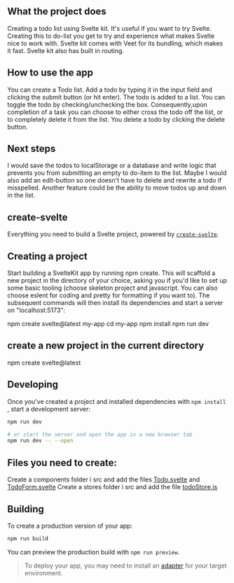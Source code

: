 ## What the project does
Creating a todo list using Svelte kit. 
It's useful if you want to try Svelte. Creating this to do-list you get to try and experience what makes Svelte nice to work with. Svelte kit comes with Veet for its bundling, which makes it fast. Svelte kit also has built in routing. 


## How to use the app
You can create a Todo list. Add a todo by typing it in the input field and clicking the submit button (or hit enter). The todo is added to a list. You can toggle the todo by checking/unchecking the box. Consequently,upon completion of a task you can choose to either cross the todo off the list, or to completely delete it from the list. You delete a todo by clicking the delete button. 


## Next steps
I would save the todos to localStorage or a database and write logic that prevents you from submitting an empty to do-item to the list. 
Maybe I would also add an edit-button so one doesn't have to delete and rewrite a todo if misspelled. Another feature could be the ability to move todos up and down in the list. 


## create-svelte
Everything you need to build a Svelte project, powered by [`create-svelte`](https://github.com/sveltejs/kit/tree/master/packages/create-svelte).

## Creating a project
Start building a SvelteKit app by running npm create. This will scaffold a new project in the directory of your choice, asking you if you'd like to set up some basic tooling (choose skeleton project and javascript. You can also choose eslent for coding and pretty for formatting if you want to). 
The subsequent commands will then install its dependencies and start a server on "localhost:5173":

npm create svelte@latest my-app
cd my-app
npm install
npm run dev

## create a new project in the current directory
npm create svelte@latest


## Developing
Once you've created a project and installed dependencies with `npm install` , start a development server:

```bash
npm run dev

# or start the server and open the app in a new browser tab
npm run dev -- --open
```

## Files you need to create:
Create a components folder i src and add the files [Todo.svelte](./src/components/Todo.svelte) and [TodoForm.svelte](./src/components/TodoForm.svelte)
Create a stores folder i src and add the file [todoStore.js](./src/stores/todoStore.js)
    

## Building
To create a production version of your app:
```bash
npm run build
```

You can preview the production build with `npm run preview`.

> To deploy your app, you may need to install an [adapter](https://kit.svelte.dev/docs/adapters) for your target environment.

